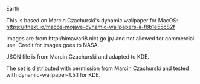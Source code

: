 Earth

This is based on Marcin Czachurski's dynamic wallpaper for MacOS:
https://itnext.io/macos-mojave-dynamic-wallpapers-ii-f8b1e55c82f

Images are from http:/himawari8.nict.go.jp/ and not allowed for commercial use. Credit for images goes to NASA.

JSON file is from Marcin Czachurski and adapted to KDE.

The set is distributed with permission from Marcin Czachurski and tested with dynamic-wallpaper-1.5.1 for KDE.

